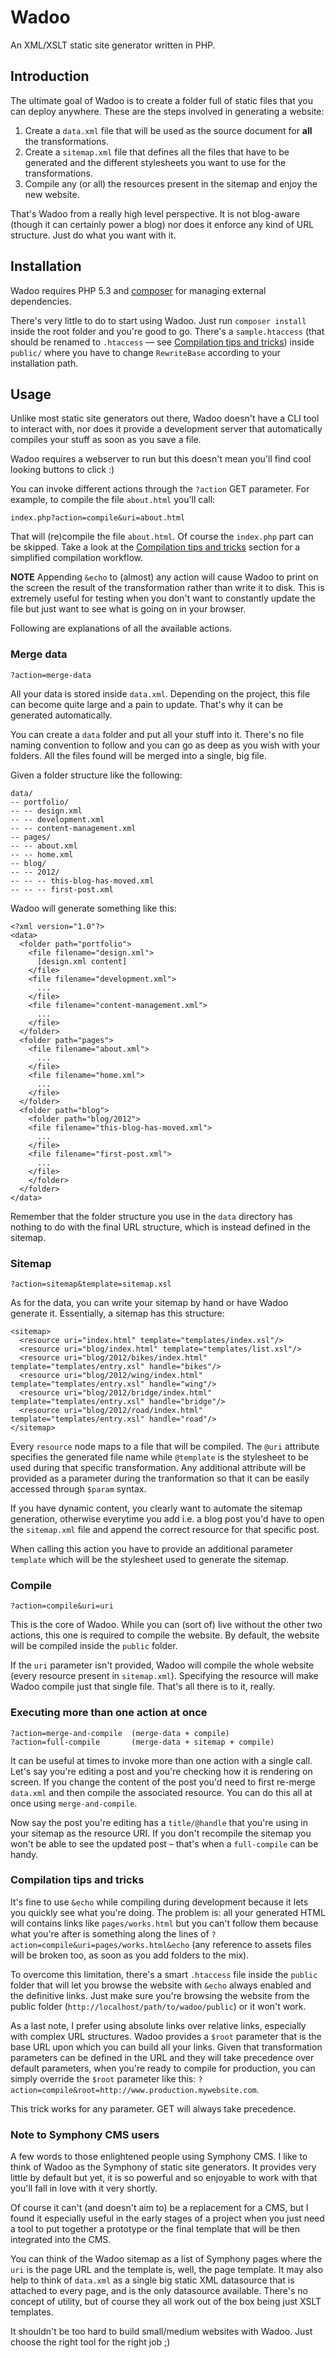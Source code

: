 # Wadoo

An XML/XSLT static site generator written in PHP.


## Introduction

The ultimate goal of Wadoo is to create a folder full of static files that you can deploy anywhere. 
These are the steps involved in generating a website:

1. Create a `data.xml` file that will be used as the source document for **all** the transformations.
2. Create a `sitemap.xml` file that defines all the files that have to be generated and the different 
stylesheets you want to use for the transformations.
3. Compile any (or all) the resources present in the sitemap and enjoy the new website.

That's Wadoo from a really high level perspective. It is not blog-aware (though it can certainly power a blog) 
nor does it enforce any kind of URL structure. Just do what you want with it.


## Installation

Wadoo requires PHP 5.3 and [composer](http://getcomposer.org/) for managing external dependencies.

There's very little to do to start using Wadoo. Just run `composer install` inside the root folder and you're 
good to go. There's a `sample.htaccess` (that should be renamed to `.htaccess` —
see [Compilation tips and tricks](#compilation-tips)) inside `public/` where you have 
to change `RewriteBase` according to your installation path.


## Usage

Unlike most static site generators out there, Wadoo doesn't have a CLI tool to interact with, nor does it provide a 
development server that automatically compiles your stuff as soon as you save a file.

Wadoo requires a webserver to run but this doesn't mean you'll find cool looking buttons to click :)

You can invoke different actions through the `?action` GET parameter. For example, to compile the file `about.html` you'll call:

    index.php?action=compile&uri=about.html

That will (re)compile the file `about.html`. Of course the `index.php` part can be skipped. Take a look at 
the [Compilation tips and tricks](#compilation-tips) section for a simplified compilation workflow.

**NOTE**
Appending `&echo` to (almost) any action will cause Wadoo to print on the screen the result of the transformation 
rather than write it to disk. This is extremely useful for testing when you don't want to constantly update the file
but just want to see what is going on in your browser.

Following are explanations of all the available actions.


### Merge data

    ?action=merge-data

All your data is stored inside `data.xml`. Depending on the project, this file can become quite large and a pain 
to update. That's why it can be generated automatically.

You can create a `data` folder and put all your stuff into it. There's no file naming convention to follow and 
you can go as deep as you wish with your folders. All the files found will be merged into a single, big file.

Given a folder structure like the following:

    data/
    -- portfolio/
    -- -- design.xml
    -- -- development.xml
    -- -- content-management.xml
    -- pages/
    -- -- about.xml
    -- -- home.xml
    -- blog/
    -- -- 2012/
    -- -- -- this-blog-has-moved.xml
    -- -- -- first-post.xml

Wadoo will generate something like this:

    <?xml version="1.0"?>
    <data>
      <folder path="portfolio">
        <file filename="design.xml">
          [design.xml content]
        </file>
        <file filename="development.xml">
          ...
        </file>
        <file filename="content-management.xml">
          ...
        </file>
      </folder>
      <folder path="pages">
        <file filename="about.xml">
          ...
        </file>
        <file filename="home.xml">
          ...
        </file>
      </folder>
      <folder path="blog">
        <folder path="blog/2012">
        <file filename="this-blog-has-moved.xml">
          ...
        </file>
        <file filename="first-post.xml">
          ...
        </file>
        </folder>
      </folder>
    </data>

Remember that the folder structure you use in the `data` directory has nothing to do with the final URL structure,
which is instead defined in the sitemap.

### Sitemap

    ?action=sitemap&template=sitemap.xsl

As for the data, you can write your sitemap by hand or have Wadoo generate it. Essentially, a sitemap has this structure:

    <sitemap>
      <resource uri="index.html" template="templates/index.xsl"/>
      <resource uri="blog/index.html" template="templates/list.xsl"/>
      <resource uri="blog/2012/bikes/index.html" template="templates/entry.xsl" handle="bikes"/>
      <resource uri="blog/2012/wing/index.html" template="templates/entry.xsl" handle="wing"/>
      <resource uri="blog/2012/bridge/index.html" template="templates/entry.xsl" handle="bridge"/>
      <resource uri="blog/2012/road/index.html" template="templates/entry.xsl" handle="road"/>
    </sitemap>

Every `resource` node maps to a file that will be compiled. The `@uri` attribute specifies the generated file 
name while `@template` is the stylesheet to be used during that specific transformation.
Any additional attribute will be provided as a parameter during the tranformation so that it can be easily 
accessed through `$param` syntax.

If you have dynamic content, you clearly want to automate the sitemap generation, otherwise everytime you add i.e. 
a blog post you'd have to open the `sitemap.xml` file and append the correct resource for that specific post.

When calling this action you have to provide an additional parameter `template` which will 
be the stylesheet used to generate the sitemap.


### Compile

    ?action=compile&uri=uri

This is the core of Wadoo. While you can (sort of) live without the other two actions, this one is 
required to compile the website. By default, the website will be compiled inside the `public` folder.

If the `uri` parameter isn't provided, Wadoo will compile the whole website (every resource 
present in `sitemap.xml`). Specifying the resource will make Wadoo compile 
just that single file. That's all there is to it, really.


### Executing more than one action at once

    ?action=merge-and-compile  (merge-data + compile)
    ?action=full-compile       (merge-data + sitemap + compile)

It can be useful at times to invoke more than one action with a single call. Let's say you're editing 
a post and you're checking how it is rendering on screen. If you change the content of the post you'd 
need to first re-merge `data.xml` and then compile the associated 
resource. You can do this all at once using `merge-and-compile`.

Now say the post you're editing has a `title/@handle` that you're using in your sitemap as the resource URI. 
If you don't recompile the sitemap you won't be able to see the updated post – that's when a `full-compile` can be handy.


### <a name="compilation-tips"></a> Compilation tips and tricks

It's fine to use `&echo` while compiling during development because it lets you quickly see what you're doing. 
The problem is: all your generated HTML will contains links like `pages/works.html` but you can't follow them because 
what you're after is something along the lines of `?action=compile&uri=pages/works.html&echo` (any reference to 
assets files will be broken too, as soon as you add folders to the mix).

To overcome this limitation, there's a smart `.htaccess` file inside the `public` folder that will let you browse 
the website with `&echo` always enabled and the definitive links. Just make sure you're browsing the website from the
public folder (`http://localhost/path/to/wadoo/public`) or it won't work.

As a last note, I prefer using absolute links over relative links, especially with complex URL structures. 
Wadoo provides a `$root` parameter that is the base URL upon which you can build all your links.
Given that transformation parameters can be defined in the URL and they will take precedence over 
default parameters, when you're ready to compile for production, you can simply override the `$root` 
parameter like this: `?action=compile&root=http://www.production.mywebsite.com`.

This trick works for any parameter. GET will always take precedence.


### Note to Symphony CMS users

A few words to those enlightened people using Symphony CMS.
I like to think of Wadoo as the Symphony of static site generators. It provides very little by default 
but yet, it is so powerful and so enjoyable to work with that you'll fall in love with it very shortly.

Of course it can't (and doesn't aim to) be a replacement for a CMS, but I found it especially useful in 
the early stages of a project when you just need a tool to put together a prototype or the final template 
that will be then integrated into the CMS.

You can think of the Wadoo sitemap as a list of Symphony pages where the `uri` is the page URL and the 
template is, well, the page template. It may also help to think of `data.xml` as a single big static XML 
datasource that is attached to every page, and is the only datasource available. There's no concept of utility, 
but of course they all work out of the box being just XSLT templates.

It shouldn't be too hard to build small/medium websites with Wadoo. Just choose the right tool for the right job ;)

